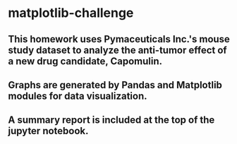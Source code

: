 # matplotlib-challenge

## This homework uses Pymaceuticals Inc.'s mouse study dataset to analyze the anti-tumor effect of a new drug candidate, Capomulin.

## Graphs are generated by Pandas and Matplotlib modules for data visualization.

## A summary report is included at the top of the jupyter notebook.
